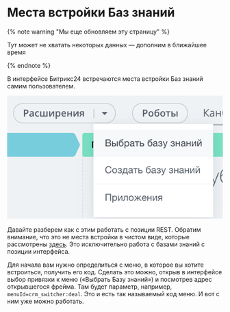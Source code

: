# Места встройки Баз знаний

{% note warning "Мы еще обновляем эту страницу" %}

Тут может не хватать некоторых данных — дополним в ближайшее время

{% endnote %}

В интерфейсе Битрикс24 встречаются места встройки Баз знаний самим пользователем.

![Места встройки Баз знаний](_images/application_embedding.png)

Давайте разберем как с этим работать с позиции REST. Обратим внимание, что это не места встройки в чистом виде, которые рассмотрены [здесь](../../../widgets/index.md). Это исключительно работа с базами знаний с позиции интерфейса.

Для начала вам нужно определиться с меню, в которое вы хотите встроиться, получить его код. Сделать это можно, открыв в интерфейсе выбор привязки к меню («Выбрать Базу знаний») и посмотрев адрес открывшегося фрейма. Там будет параметр, например, `menuId=crm_switcher:deal`. Это и есть так называемый код меню. И вот с ним уже можно работать.

